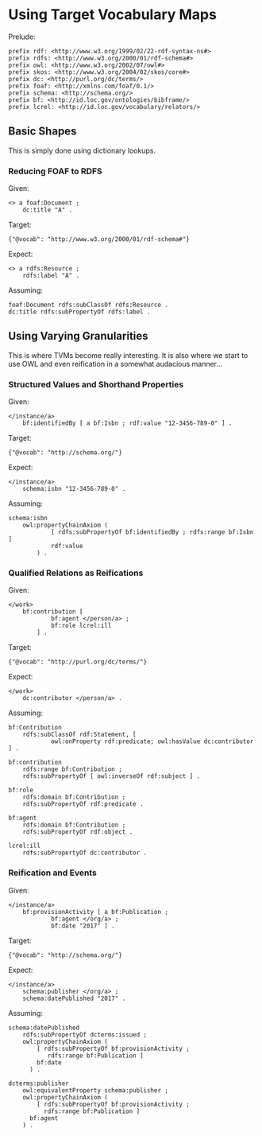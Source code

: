 # Using Target Vocabulary Maps

Prelude:

    prefix rdf: <http://www.w3.org/1999/02/22-rdf-syntax-ns#>
    prefix rdfs: <http://www.w3.org/2000/01/rdf-schema#>
    prefix owl: <http://www.w3.org/2002/07/owl#>
    prefix skos: <http://www.w3.org/2004/02/skos/core#>
    prefix dc: <http://purl.org/dc/terms/>
    prefix foaf: <http://xmlns.com/foaf/0.1/>
    prefix schema: <http://schema.org/>
    prefix bf: <http://id.loc.gov/ontologies/bibframe/>
    prefix lcrel: <http://id.loc.gov/vocabulary/relators/>

## Basic Shapes

This is simply done using dictionary lookups.

### Reducing FOAF to RDFS

Given:

    <> a foaf:Document ;
        dc:title "A" .

Target:

    {"@vocab": "http://www.w3.org/2000/01/rdf-schema#"}

Expect:

    <> a rdfs:Resource ;
        rdfs:label "A" .

Assuming:

    foaf:Document rdfs:subClassOf rdfs:Resource .
    dc:title rdfs:subPropertyOf rdfs:label .

## Using Varying Granularities

This is where TVMs become really interesting. It is also where we start to use OWL and even reification in a somewhat audacious manner...

### Structured Values and Shorthand Properties

Given:

    </instance/a>
        bf:identifiedBy [ a bf:Isbn ; rdf:value "12-3456-789-0" ] .

Target:

    {"@vocab": "http://schema.org/"}

Expect:

    </instance/a>
        schema:isbn "12-3456-789-0" .

Assuming:

    schema:isbn
        owl:propertyChainAxiom (
                [ rdfs:subPropertyOf bf:identifiedBy ; rdfs:range bf:Isbn ]
                rdf:value
            ) .

### Qualified Relations as Reifications

Given:

    </work>
        bf:contribution [
                bf:agent </person/a> ;
                bf:role lcrel:ill
            ] .

Target:

    {"@vocab": "http://purl.org/dc/terms/"}

Expect:

    </work>
        dc:contributor </person/a> .

Assuming:

    bf:Contribution
        rdfs:subClassOf rdf:Statement, [
                owl:onProperty rdf:predicate; owl:hasValue dc:contributor ] .

    bf:contribution
        rdfs:range bf:Contribution ;
        rdfs:subPropertyOf [ owl:inverseOf rdf:subject ] .

    bf:role
        rdfs:domain bf:Contribution ;
        rdfs:subPropertyOf rdf:predicate .

    bf:agent
        rdfs:domain bf:Contribution ;
        rdfs:subPropertyOf rdf:object .

    lcrel:ill
        rdfs:subPropertyOf dc:contributor .

### Reification and Events

Given:

    </instance/a>
        bf:provisionActivity [ a bf:Publication ;
                bf:agent </org/a> ;
                bf:date "2017" ] .

Target:

    {"@vocab": "http://schema.org/"}

Expect:

    </instance/a>
        schema:publisher </org/a> ;
        schema:datePublished "2017" .

Assuming:

    schema:datePublished
        rdfs:subPropertyOf dcterms:issued ;
        owl:propertyChainAxiom (
            [ rdfs:subPropertyOf bf:provisionActivity ;
               rdfs:range bf:Publication ]
            bf:date
          ) .

    dcterms:publisher
        owl:equivalentProperty schema:publisher ;
        owl:propertyChainAxiom (
            [ rdfs:subPropertyOf bf:provisionActivity ;
              rdfs:range bf:Publication ]
          bf:agent
        ) .

